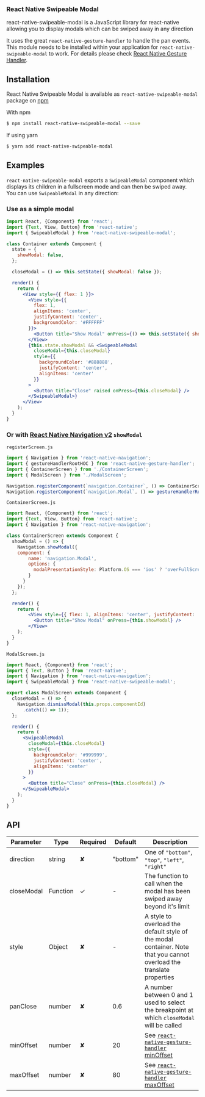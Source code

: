 ### React Native Swipeable Modal 

react-native-swipeable-modal is a JavaScript library for react-native allowing you to display modals which can be swiped away in any direction

It uses the great `react-native-gesture-handler` to handle the pan events. This module needs to be installed within your application for `react-native-swipeable-modal` to work.
For details please check [React Native Gesture Handler](https://kmagiera.github.io/react-native-gesture-handler/).

## Installation

React Native Swipeable Modal is available as `react-native-swipeable-modal` package on [npm](https://www.npmjs.com/)

With npm

```bash
$ npm install react-native-swipeable-modal --save
```

If using yarn

```bash
$ yarn add react-native-swipeable-modal
```

## Examples

`react-native-swipeable-modal` exports a `SwipeableModal` component which displays its children in a fullscreen mode and can then be swiped away.<br/>
You can use `SwipeableModal` in any direction:

### Use as a simple modal

```jsx
import React, {Component} from 'react';
import {Text, View, Button} from 'react-native';
import { SwipeableModal } from 'react-native-swipeable-modal';

class Container extends Component {
  state = {
    showModal: false,
  };

  closeModal = () => this.setState({ showModal: false });

  render() {
    return (
      <View style={{ flex: 1 }}>
        <View style={{
          flex: 1,
          alignItems: 'center',
          justifyContent: 'center',
          backgroundColor: '#FFFFFF'
        }}>
          <Button title="Show Modal" onPress={() => this.setState({ showModal: true })} />
        </View>
        {this.state.showModal && <SwipeableModal
          closeModal={this.closeModal}
          style={{
            backgroundColor: '#888888',
            justifyContent: 'center',
            alignItems: 'center'
          }}
        >
          <Button title="Close" raised onPress={this.closeModal} />
        </SwipeableModal>}
      </View>
    );
  }
}
```

### Or with [React Native Navigation v2](https://wix.github.io/react-native-navigation/v2/#/) `showModal`

`registerScreen.js`
```jsx
import { Navigation } from 'react-native-navigation';
import { gestureHandlerRootHOC } from 'react-native-gesture-handler';
import { ContainerScreen } from './ContainerScreen';
import { ModalScreen } from './ModalScreen';

Navigation.registerComponent(`navigation.Container`, () => ContainerScreen);
Navigation.registerComponent(`navigation.Modal`, () => gestureHandlerRootHOC(ModalScreen));
```

`ContainerScreen.js`
```jsx
import React, {Component} from 'react';
import {Text, View, Button} from 'react-native';
import { Navigation } from 'react-native-navigation';

class ContainerScreen extends Component {
  showModal = () => {
    Navigation.showModal({
    component: {
        name: 'navigation.Modal',
        options: {
          modalPresentationStyle: Platform.OS === 'ios' ? 'overFullScreen' : 'overCurrentContext' // 'overfullScreen' on IOS allows us to see the back content while swiping the modal
        }
      }
    });
  };

  render() {
    return (
        <View style={{ flex: 1, alignItems: 'center', justifyContent: 'center' }}>
          <Button title="Show Modal" onPress={this.showModal} />
        </View>
    );
  }
}
```

`ModalScreen.js`
```jsx
import React, {Component} from 'react';
import { Text, Button } from 'react-native';
import { Navigation } from 'react-native-navigation';
import { SwipeableModal } from 'react-native-swipeable-modal';

export class ModalScreen extends Component {
  closeModal = () => {
    Navigation.dismissModal(this.props.componentId)
      .catch(() => 1));
  };

  render() {
    return (
      <SwipeableModal
        closeModal={this.closeModal}
        style={{
          backgroundColor: '#999999',
          justifyContent: 'center',
          alignItems: 'center'
        }}
      >
        <Button title="Close" onPress={this.closeModal} />
      </SwipeableModal>
    );
  }
}
```

## API

| Parameter      |   Type   | Required |  Default | Description                                                                                                |
|----------------|----------|----------|----------|------------------------------------------------------------------------------------------------------------|
| direction      | string   | ✘        | "bottom" | One of `"bottom"`, `"top"`, `"left"`, `"right"`|
| closeModal     | Function | ✓        | -        | The function to call when the modal has been swiped away beyond it's limit|
| style          | Object   | ✘        | -        | A style to overload the default style of the modal container. Note that you cannot overload the translate properties|
| panClose       | number   | ✘        | 0.6      | A number between 0 and 1 used to select the breakpoint at which `closeModal` will be called|
| minOffset      | number   | ✘        | 20       | See [`react-native-gesture-handler` minOffset](https://kmagiera.github.io/react-native-gesture-handler/docs/handler-pan.html#minoffsetx)|
| maxOffset      | number   | ✘        | 80       | See [`react-native-gesture-handler` maxOffset](https://kmagiera.github.io/react-native-gesture-handler/docs/handler-pan.html#maxoffsetx)|
